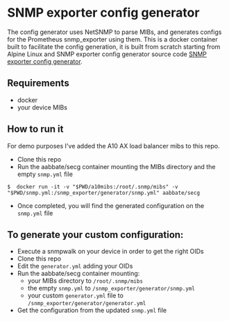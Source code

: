 #   SNMP exporter config generator
The config generator uses NetSNMP to parse MIBs, and generates configs for the Prometheus snmp_exporter using them.
This is a docker container built to facilitate the config generation, it is built from scratch starting from Alpine Linux and SNMP exporter config generator source code [SNMP exporter config generator](https://github.com/prometheus/snmp_exporter/tree/master/generator). 

## Requirements
- docker
- your device MIBs

## How to run it
For demo purposes I've added the A10 AX load balancer mibs to this repo.
- Clone this repo
- Run the aabbate/secg container mounting the MIBs directory and the empty `snmp.yml` file 
```
$  docker run -it -v "$PWD/a10mibs:/root/.snmp/mibs" -v "$PWD/snmp.yml:/snmp_exporter/generator/snmp.yml" aabbate/secg
```
- Once completed, you will find the generated configuration on the `snmp.yml` file 

## To generate your custom configuration:
- Execute a snmpwalk on your device in order to get the right OIDs
- Clone this repo
- Edit the `generator.yml` adding your OIDs
- Run the aabbate/secg container mounting:
    * your MIBs directory to `/root/.snmp/mibs`
    * the empty `snmp.yml` to `/snmp_exporter/generator/snmp.yml`
    * your custom `generator.yml` file to `/snmp_exporter/generator/generator.yml`
- Get the configuration from the updated `snmp.yml` file
